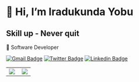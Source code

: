 #  👋 Hi, I’m Iradukunda Yobu
## Skill up - Never quit

👀 Software Developer  

[![Gmail Badge](https://img.shields.io/badge/-gmail-c14438?style=flat-square&logo=Gmail&logoColor=white&link=mailto:yobuir@gmail.com)](mailto:yobuir@gmail.com)  [![Twitter Badge](https://img.shields.io/badge/-@Yobu-1ca0f1?style=flat-square&labelColor=1ca0f1&logo=twitter&logoColor=white&link=https://twitter.com/job10236901)](https://twitter.com/job10236901)  [![Linkedin Badge](https://img.shields.io/badge/-yobu-blue?style=flat-square&logo=Linkedin&logoColor=white&link=https://www.linkedin.com/in/jonathangin/)](https://www.linkedin.com/in/yobu/)


<table width="100%"  border="0" cellpadding="0" cellspacing="0"><tr>
<td align="center">
<img align="left" src="https://github-readme-stats.vercel.app/api?username=jobeuse&show_icons=true&theme=dracula" />
</td>
<td align="center">
<a href="https://github.com/jobeuse">
<img src="https://github-readme-stats.vercel.app/api/top-langs/?username=jobeuse&layout=compact" />
</a>
</td> 
</tr>
</table> 
